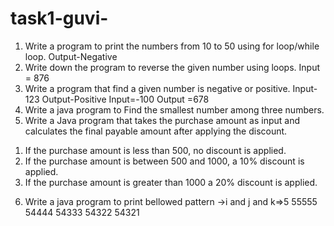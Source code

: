 # task1-guvi-


1. Write a program to print the numbers from 10 to 50 using for loop/while loop.
   Output-Negative
2. Write down the program to reverse the given number using loops.
   Input = 876
3. Write a program that find a given number is negative or positive.
   Input-123
   Output-Positive
   Input=-100
   Output =678
4. Write a java program to Find the smallest number among three numbers.
5. Write a Java program that takes the purchase amount as input and calculates the final payable amount after applying the discount.

1) If the purchase amount is less than 500, no discount is applied.
2) If the purchase amount is between 500 and 1000, a 10% discount is applied.
3) If the purchase amount is greater than 1000 a 20% discount is applied.

6. Write a java program to print bellowed pattern ->i and j and k=>5
   55555
   54444
   54333
   54322
   54321
